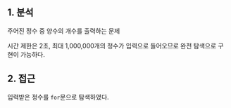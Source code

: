 ## 1. 분석

주어진 정수 중 양수의 개수를 출력하는 문제

시간 제한은 2초, 최대 1,000,000개의 정수가 입력으로 들어오므로 완전 탐색으로 구현이 가능하다.

## 2. 접근

입력받은 정수를 `for`문으로 탐색하였다.